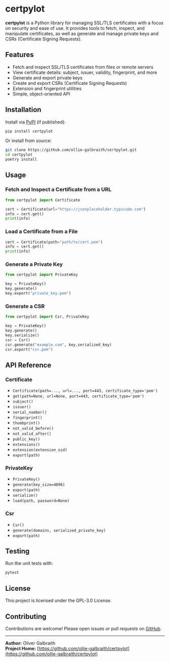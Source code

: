 # certpylot

**certpylot** is a Python library for managing SSL/TLS certificates with a focus on security and ease of use. It provides tools to fetch, inspect, and manipulate certificates, as well as generate and manage private keys and CSRs (Certificate Signing Requests).

## Features

- Fetch and inspect SSL/TLS certificates from files or remote servers
- View certificate details: subject, issuer, validity, fingerprint, and more
- Generate and export private keys
- Create and export CSRs (Certificate Signing Requests)
- Extension and fingerprint utilities
- Simple, object-oriented API

## Installation

Install via [PyPI](https://pypi.org/project/certpylot/) (if published):

```bash
pip install certpylot
```

Or install from source:

```bash
git clone https://github.com/ollie-galbraith/certpylot.git
cd certpylot
poetry install
```

## Usage

### Fetch and Inspect a Certificate from a URL

```python
from certpylot import Certificate

cert = Certificate(url="https://jsonplaceholder.typicode.com")
info = cert.get()
print(info)
```

### Load a Certificate from a File

```python
cert = Certificate(path="path/to/cert.pem")
info = cert.get()
print(info)
```

### Generate a Private Key

```python
from certpylot import PrivateKey

key = PrivateKey()
key.generate()
key.export("private_key.pem")
```

### Generate a CSR

```python
from certpylot import Csr, PrivateKey

key = PrivateKey()
key.generate()
key.serialize()
csr = Csr()
csr.generate("example.com", key.serialized_key)
csr.export("csr.pem")
```

## API Reference

### Certificate

- `Certificate(path=..., url=..., port=443, certificate_type='pem')`
- `get(path=None, url=None, port=443, certificate_type='pem')`
- `subject()`
- `issuer()`
- `serial_number()`
- `fingerprint()`
- `thumbprint()`
- `not_valid_before()`
- `not_valid_after()`
- `public_key()`
- `extensions()`
- `extension(extension_oid)`
- `export(path)`

### PrivateKey

- `PrivateKey()`
- `generate(key_size=4096)`
- `export(path)`
- `serialize()`
- `load(path, password=None)`

### Csr

- `Csr()`
- `generate(domains, serialized_private_key)`
- `export(path)`

## Testing

Run the unit tests with:

```bash
pytest
```

## License

This project is licensed under the GPL-3.0 License.

## Contributing

Contributions are welcome! Please open issues or pull requests on [GitHub](https://github.com/ollie-galbraith/certpylot).

---

**Author:** Oliver Galbraith  
**Project Home:** [https://github.com/ollie-galbraith/certpylot](https://github.com/ollie-galbraith/certpylot)